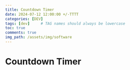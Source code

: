```yaml
---
title: Countdown Timer
date: 2024-07-12 12:00:00 +/-TTTT
categories: [DEV]
tags: [dev]     # TAG names should always be lowercase
toc: true
comments: true
img_path: /assets/img/software
---
```


<div id="countdown">
    <h1>Countdown Timer</h1>
    <div id="timer"></div>
</div>

<script src="{{ '/assets/js/data/countdown.js' | relative_url }}"></script>
<link rel="stylesheet" href="./styles.css">
